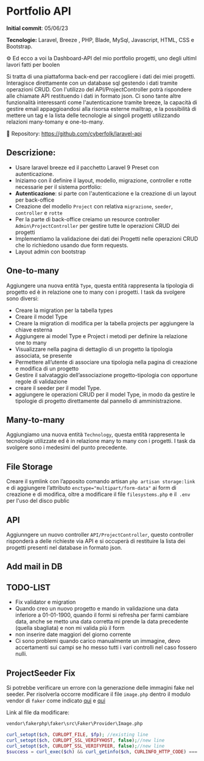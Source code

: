 # Portfolio API

**Initial commit**: 05/06/23

**Tecnologie:** Laravel, Breeze , PHP, Blade, MySql, Javascript, HTML, CSS e Bootstrap.

⚙️ Ed ecco a voi la Dashboard-API del mio portfolio progetti, uno degli ultimI lavori fatti per boolen

Si tratta di una piattaforma back-end per raccogliere i dati dei miei progetti. Interagisce direttamente con un database sql gestendo i dati tramite operazioni CRUD. Con l'utilizzo del API/ProjectController potrà rispondere alle chiamate API restituendo i dati in formato json. Ci sono tante altre funzionalità interessanti come l'autenticazione tramite breeze, la capacità di gestire email appaggioandosi alla risorsa esterne mailtrap, e la possibilità di mettere un tag e la lista delle tecnologie ai singoli progetti utilizzando relazioni many-tomany e one-to-many.

🔗 Repository:
https://github.com/cyberfolk/laravel-api

## Descrizione:

-   Usare laravel breeze ed il pacchetto Laravel 9 Preset con autenticazione.
-   Iniziamo con il definire il layout, modello, migrazione, controller e rotte necessarie per il sistema portfolio:
-   **Autenticazione**: si parte con l'autenticazione e la creazione di un layout per back-office
-   Creazione del modello `Project` con relativa `migrazione`, `seeder`, `controller` e `rotte`
-   Per la parte di back-office creiamo un resource controller `Admin\ProjectController` per gestire tutte le operazioni CRUD dei progetti
-   Implementiamo la validazione dei dati dei Progetti nelle operazioni CRUD che lo richiedono usando due form requests.
-   Layout admin con bootstrap

## One-to-many

Aggiungere una nuova entità `Type`, questa entità rappresenta la tipologia di progetto ed è in relazione one to many con i progetti.
I task da svolgere sono diversi:

-   Creare la migration per la tabella types
-   Creare il model Type
-   Creare la migration di modifica per la tabella projects per aggiungere la chiave esterna
-   Aggiungere ai model Type e Project i metodi per definire la relazione one to many
-   Visualizzare nella pagina di dettaglio di un progetto la tipologia associata, se presente
-   Permettere all’utente di associare una tipologia nella pagina di creazione e modifica di un progetto
-   Gestire il salvataggio dell’associazione progetto-tipologia con opportune regole di validazione
-   creare il seeder per il model Type.
-   aggiungere le operazioni CRUD per il model Type, in modo da gestire le tipologie di progetto direttamente dal pannello di amministrazione.

## Many-to-many

Aggiungiamo una nuova entità `Technology`, questa entità rappresenta le tecnologie utilizzate ed è in relazione many to many con i progetti.
I task da svolgere sono i medesimi del punto precedente.

## File Storage

Creare il symlink con l’apposito comando artisan `php artisan storage:link` e di aggiungere l’attributo `enctype="multipart/form-data"` ai form di creazione e di modifica, oltre a modificare il file `filesystems.php` e il` .env` per l'uso del disco public

## API

Aggiunngere un nuovo controller `API/ProjectController`, questo controller risponderà a delle richieste via API e si occuperà di restituire la lista dei progetti presenti nel database in formato json.

## Add mail in DB

## TODO-LIST

-   Fix validator e migration
-   Quando creo un nuovo progetto e mando in validazione una data inferiore a 01-01-1900, quando il formi si refresha per farmi cambiare data, anche se metto una data corretta mi prende la data precedente (quella sbagliata) e non mi valida più il form
-   non inserire date maggiori del giorno corrente
-   Ci sono problemi quando carico manualmente un immagine, devo accertamenti sui campi se ho messo tutti i vari controlli nel caso fossero nulli.

## ProjectSeeder Fix

Si potrebbe verificare un errore con la generazione delle immagini fake nel seeder.
Per risolverla occorre modificare il file `image.php` dentro il modulo vendor di `faker` come indicato [qui](https://stackoverflow.com/questions/67415815/images-from-phpfaker-got-deleted-when-stored-in-storage-app-public-news-folder) e [qui](https://laracasts.com/discuss/channels/laravel/using-faker-to-fake-images-always-returns-false)

Link al file da modificare:

```bash
vendor\fakerphp\faker\src\Faker\Provider\Image.php
```

```php
curl_setopt($ch, CURLOPT_FILE, $fp); //existing line
curl_setopt($ch, CURLOPT_SSL_VERIFYHOST, false);//new line
curl_setopt($ch, CURLOPT_SSL_VERIFYPEER, false);//new line
$success = curl_exec($ch) && curl_getinfo($ch, CURLINFO_HTTP_CODE) === 200; //existing line
```
